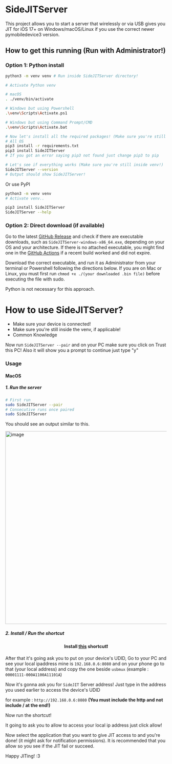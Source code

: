 # SideJITServer
This project allows you to start a server that wirelessly or via USB gives you JIT for iOS 17+ on Windows/macOS/Linux if you use the correct newer pymobiledevice3 version.

## How to get this running (Run with Administrator!)

### Option 1: Python install
```sh
python3 -m venv venv # Run inside SideJITServer directory!

# Activate Python venv

# macOS
. ./venv/bin/activate

# Windows but using Powershell
.\venv\Scripts\Activate.ps1

# Windows but using Command Prompt/CMD
.\venv\Scripts\Activate.bat

# Now let's install all the required packages! (Make sure you're still inside venv!)
# All OS
pip3 install -r requirements.txt
pip3 install SideJITServer
# If you got an error saying pip3 not found just change pip3 to pip

# Let's see if everything works (Make sure you're still inside venv!)
SideJITServer --version
# Output should show SideJITServer!
```

Or use PyPI
```sh
python3 -m venv venv
# Activate venv..

pip3 install SideJITServer
SideJITServer --help
```

### Option 2: Direct download (if available)
Go to the latest [GitHub Release](https://github.com/nythepegasus/SideJITServer/releases/latest) and check if there are executable downloads, such as `SideJITServer-windows-x86_64.exe`, depending on your OS and your architecture. If there is no attached executable, you might find one in the [GitHub Actions](https://github.com/nythepegasus/SideJITServer/actions/workflows/compile.yml?query=is%3Asuccess) if a recent build worked and did not expire.

Download the correct executable, and run it as Administrator from your terminal or Powershell following the directions below. If you are on Mac or Linux, you must first run `chmod +x ./(your downloaded .bin file)` before executing the file with sudo.

Python is not necessary for this approach.


# How to use SideJITServer?
- Make sure your device is connected!
- Make sure you're still inside the venv, if applicable!
- Common Knowledge
  
Now run `SideJITServer --pair` and on your PC make sure you click on Trust this PC!
Also it will show you a prompt to continue just type "y"

### Usage

#### MacOS

##### 1. Run the server

```sh
# First run
sudo SideJITServer --pair
# Consecutive runs once paired
sudo SideJITServer
```

You should see an output similar to this.

<img width="602" alt="image" src="https://github.com/user-attachments/assets/fef15573-5a51-4a20-ada3-074f1c7f9765">

##### 2. Install / Run the shortcut

<b><p align="center">Install [this](https://www.icloud.com/shortcuts/b0ffc9c3f0e74e7a8f8052c89fa322cf) shortcut❗</p></b>

After that it's going ask you to put on your device's UDID, Go to your PC and see your local ipaddress mine is `192.168.0.6:8080` and on your phone go to that (your local address) and copy the one beside `usbmux` (example : `00001111-000A1100A11101A`)

Now it's gonna ask you for `SideJIT` Server address! Just type in the address you used earlier to access the device's UDID

for example : `http://192.168.0.6:8080` <b>(You must include the http and not include / at the end!)</b>

Now run the shortcut!

It going to ask you to allow to access your local ip address just click allow!

Now select the application that you want to give JIT access to and you're done! (it might ask for notification permissions). 
It is recommended that you allow so you see if the JIT fail or succeed.

Happy JITing! :3
